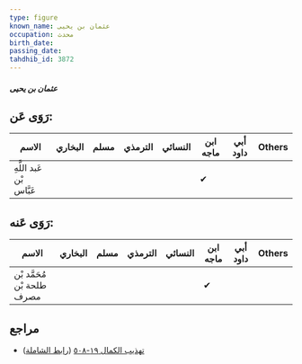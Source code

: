 ```yaml
---
type: figure
known_name: عثمان بن يحيى
occupation: محدث
birth_date:
passing_date:
tahdhib_id: 3872
---
```

##### عثمان بن يحيى

## رَوَى عَن:
| الاسم                    | البخاري | مسلم | الترمذي | النسائي | ابن ماجه | أبي داود | Others |
| ------------------------ | ------- | ---- | ------- | ------- | -------- | -------- | ------ |
| عَبد اللَّهِ بْن عَبَّاس |         |      |         |         | ✔        |          |        |
## رَوَى عَنه:
| الاسم                      | البخاري | مسلم | الترمذي | النسائي | ابن ماجه | أبي داود | Others |
| -------------------------- | ------- | ---- | ------- | ------- | -------- | -------- | ------ |
| مُحَمَّد بْن طلحة بْن مصرف |         |      |         |         | ✔        |          |        |
## مراجع
- [تهذيب الكمال ١٩-٥٠٨](obsidian://open?vault=Tahdhib-al-Kamal&file=Figures/٣٨٧٢-عثمان%20بن%20يحيى) ([رابط الشاملة](https://shamela.ws/book/3722/10082))